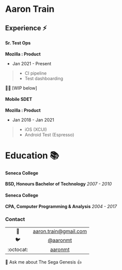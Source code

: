 # Aaron Train

## Experience ⚡
#### Sr. Test Ops
**Mozilla : Product**
* Jan 2021 - Present
> * CI pipeline
> * Test dashboarding

👷‍♂️ [WIP below]

#### Mobile SDET
**Mozilla : Product**
* Jan 2018 - Jan 2021
> * iOS (XCUI)
> * Android Test (Espresso)

# Education :books:

#### Seneca College
**BSD, Honours Bachelor of Technology**
*2007 - 2010*

#### Seneca College
**CPA, Computer Programming & Analysis**
*2004 - 2017*

### Contact

| | |
|:----:|:---:|
|:incoming_envelope: | [aaron.train@gmail.com](mailto:aaron.train@gmail.com)|
|:bird: | [@aaronmt](https://twitter.com/aaronmt)|
|:octocat: | [aaronmt](https://github.com/aaronmt/)|


💬 Ask me about The Sega Genesis 👍
